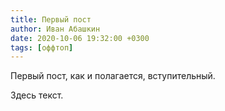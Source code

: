 ```yaml
---
title: Первый пост
author: Иван Абашкин
date: 2020-10-06 19:32:00 +0300
tags: [оффтоп]
---
```


Первый пост, как и полагается, вступительный. 

Здесь текст.
